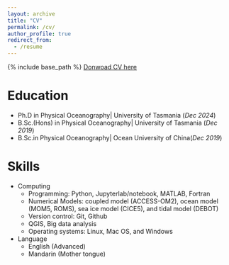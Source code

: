 ```yaml
---
layout: archive
title: "CV"
permalink: /cv/
author_profile: true
redirect_from:
  - /resume
---
```


{% include base_path %}
[Donwoad CV here](https://jingwei.z.github.io/files/Jingwei_Zhang_CV.pdf)

Education
======
* Ph.D in Physical Oceanography| University of Tasmania   (_Dec 2024_)
* B.Sc.(Hons) in Physical Oceanography| University of Tasmania   (_Dec 2019_)
* B.Sc.in Physical Oceanography| Ocean University of China(_Dec 2019_)

Skills
======
* Computing
  * Programming: Python, Jupyterlab/notebook, MATLAB, Fortran
  * Numerical Models: coupled model (ACCESS-OM2), ocean model (MOM5, ROMS), sea ice model (CICE5), and tidal model (DEBOT) 
  * Version control: Git, Github
  * QGIS, Big data analysis
  * Operating systems: Linux, Mac OS, and Windows
* Language
  * English (Advanced)
  * Mandarin (Mother tongue)
